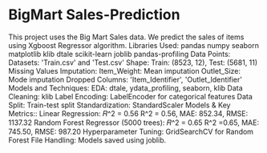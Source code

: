 # BigMart Sales-Prediction
This project uses the Big Mart Sales data. We predict the sales of items using Xgboost Regressor algorithm.
Libraries Used:
pandas numpy seaborn matplotlib klib dtale scikit-learn joblib pandas-profiling
Data Points:
Datasets: 'Train.csv' and 'Test.csv'
Shape: Train: (8523, 12), Test: (5681, 11)
Missing Values Imputation:
Item_Weight: Mean imputation
Outlet_Size: Mode imputation
Dropped Columns: 'Item_Identifier', 'Outlet_Identifier'
Models and Techniques:
EDA: dtale, ydata_profiling, seaborn, klib
Data Cleaning: klib
Label Encoding: LabelEncoder for categorical features
Data Split: Train-test split
Standardization: StandardScaler
Models & Key Metrics::
Linear Regression: 𝑅^2 = 0.56
R^2 = 0.56, MAE: 852.34, RMSE: 1137.32
Random Forest Regressor (5000 trees): 𝑅^2 = 0.65
R^2 =0.65, MAE: 745.50, RMSE: 987.20
Hyperparameter Tuning: GridSearchCV for Random Forest
File Handling: Models saved using joblib.

